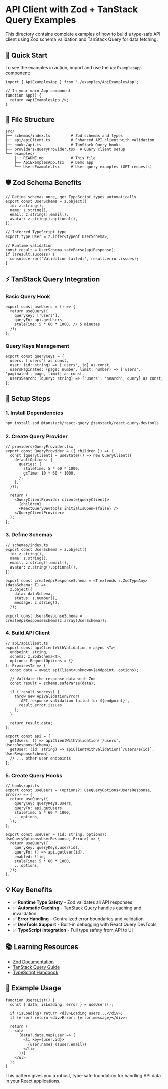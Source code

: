 # API Client with Zod + TanStack Query Examples

This directory contains complete examples of how to build a type-safe API client using Zod schema validation and TanStack Query for data fetching.

## 🚀 Quick Start

To see the examples in action, import and use the `ApiExamplesApp` component:

```tsx
import { ApiExamplesApp } from './examples/ApiExamplesApp';

// In your main App component
function App() {
  return <ApiExamplesApp />;
}
```

## 📁 File Structure

```
src/
├── schemas/index.ts         # Zod schemas and types
├── api/apiClient.ts         # Enhanced API client with validation  
├── hooks/api.ts             # TanStack Query hooks
├── providers/QueryProvider.tsx  # Query client setup
└── examples/
    ├── README.md            # This file
    ├── ApiExamplesApp.tsx   # Demo app
    └── UsersExample.tsx     # User query examples (GET requests)
```

## 🛡️ Zod Schema Benefits

```tsx
// Define schemas once, get TypeScript types automatically
export const UserSchema = z.object({
  id: z.string(),
  name: z.string(),
  email: z.string().email(),
  avatar: z.string().optional(),
});

// Inferred TypeScript type
export type User = z.infer<typeof UserSchema>;

// Runtime validation
const result = UserSchema.safeParse(apiResponse);
if (!result.success) {
  console.error('Validation failed:', result.error.issues);
}
```

## ⚡ TanStack Query Integration

### Basic Query Hook

```tsx
export const useUsers = () => {
  return useQuery({
    queryKey: ['users'],
    queryFn: api.getUsers,
    staleTime: 5 * 60 * 1000, // 5 minutes
  });
};
```

### Query Keys Management

```tsx
export const queryKeys = {
  users: ['users'] as const,
  user: (id: string) => ['users', id] as const,
  usersPaginated: (page: number, limit: number) => ['users', 'paginated', page, limit] as const,
  usersSearch: (query: string) => ['users', 'search', query] as const,
};
```

## 🔧 Setup Steps

### 1. Install Dependencies

```bash
npm install zod @tanstack/react-query @tanstack/react-query-devtools
```

### 2. Create Query Provider

```tsx
// providers/QueryProvider.tsx
export const QueryProvider = ({ children }) => {
  const [queryClient] = useState(() => new QueryClient({
    defaultOptions: {
      queries: {
        staleTime: 5 * 60 * 1000,
        gcTime: 10 * 60 * 1000,
      },
    },
  }));

  return (
    <QueryClientProvider client={queryClient}>
      {children}
      <ReactQueryDevtools initialIsOpen={false} />
    </QueryClientProvider>
  );
};
```

### 3. Define Schemas

```tsx
// schemas/index.ts
export const UserSchema = z.object({
  id: z.string(),
  name: z.string(),
  email: z.string().email(),
  avatar: z.string().optional(),
});

export const createApiResponseSchema = <T extends z.ZodTypeAny>(dataSchema: T) =>
  z.object({
    data: dataSchema,
    status: z.number(),
    message: z.string(),
  });

export const UsersResponseSchema = createApiResponseSchema(z.array(UserSchema));
```

### 4. Build API Client

```tsx
// api/apiClient.ts
export const apiClientWithValidation = async <T>(
  endpoint: string,
  schema: z.ZodSchema<T>,
  options: RequestOptions = {}
): Promise<T> => {
  const data = await apiClient<unknown>(endpoint, options);
  
  // Validate the response data with Zod
  const result = schema.safeParse(data);
  
  if (!result.success) {
    throw new ApiValidationError(
      `API response validation failed for ${endpoint}`,
      result.error.issues
    );
  }
  
  return result.data;
};

export const api = {
  getUsers: () => apiClientWithValidation('/users', UsersResponseSchema),
  getUser: (id: string) => apiClientWithValidation(`/users/${id}`, UserResponseSchema),
  // ... other user endpoints
};
```

### 5. Create Query Hooks

```tsx
// hooks/api.ts
export const useUsers = (options?: UseQueryOptions<UsersResponse, Error>) => {
  return useQuery({
    queryKey: queryKeys.users,
    queryFn: api.getUsers,
    staleTime: 5 * 60 * 1000,
    ...options,
  });
};

export const useUser = (id: string, options?: UseQueryOptions<UserResponse, Error>) => {
  return useQuery({
    queryKey: queryKeys.user(id),
    queryFn: () => api.getUser(id),
    enabled: !!id,
    staleTime: 5 * 60 * 1000,
    ...options,
  });
};
```

## 💡 Key Benefits

- ✅ **Runtime Type Safety** - Zod validates all API responses
- ✅ **Automatic Caching** - TanStack Query handles caching and invalidation  
- ✅ **Error Handling** - Centralized error boundaries and validation
- ✅ **DevTools Support** - Built-in debugging with React Query DevTools
- ✅ **TypeScript Integration** - Full type safety from API to UI

## 📚 Learning Resources

- [Zod Documentation](https://zod.dev/)
- [TanStack Query Guide](https://tanstack.com/query/latest)
- [TypeScript Handbook](https://www.typescriptlang.org/docs/)

## 🎯 Example Usage

```tsx
function UsersList() {
  const { data, isLoading, error } = useUsers();
  
  if (isLoading) return <div>Loading users...</div>;
  if (error) return <div>Error: {error.message}</div>;
  
  return (
    <ul>
      {data?.data.map(user => (
        <li key={user.id}>
          {user.name} ({user.email})
        </li>
      ))}
    </ul>
  );
}
```

This pattern gives you a robust, type-safe foundation for handling API data in your React applications.